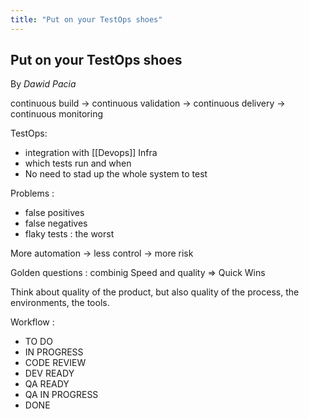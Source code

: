```yaml
---
title: "Put on your TestOps shoes"
---
```



## Put on your TestOps shoes
By _Dawid Pacia_

continuous build -> continuous validation -> continuous delivery -> continuous monitoring

TestOps:
- integration with [[Devops]] Infra
- which tests run and when
- No need to stad up the whole system to test

Problems :
- false positives
- false negatives
- flaky tests : the worst

More automation -> less control -> more risk

Golden questions : combinig Speed and quality
 => Quick Wins

Think about quality of the product, but also quality of the process, the environments, the tools.

Workflow :
- TO DO
- IN PROGRESS
- CODE REVIEW
- DEV READY
- QA READY
- QA IN PROGRESS
- DONE